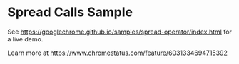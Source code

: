 Spread Calls Sample
===
See https://googlechrome.github.io/samples/spread-operator/index.html for a live demo.

Learn more at https://www.chromestatus.com/feature/6031334694715392
